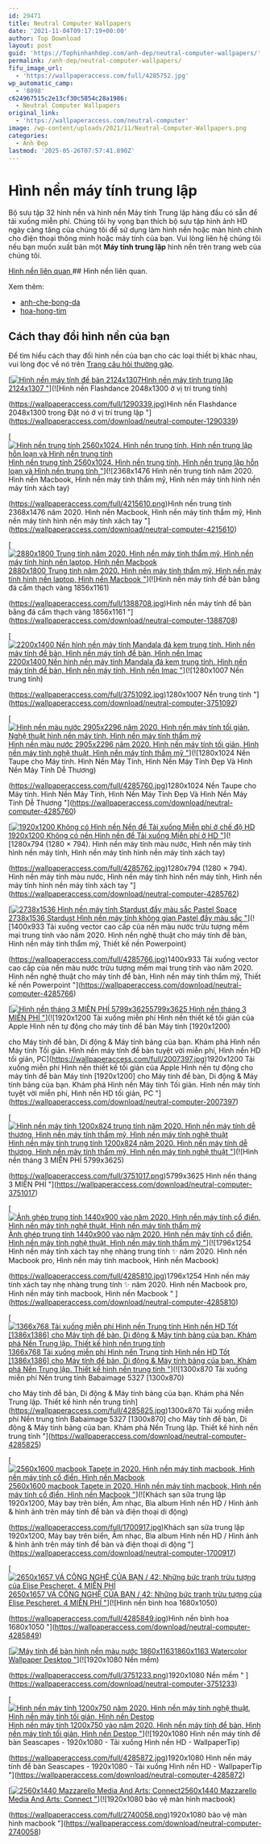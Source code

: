 ```yaml
---
id: 29471
title: Neutral Computer Wallpapers
date: '2021-11-04T09:17:19+00:00'
author: Top Download
layout: post
guid: 'https://Tophinhanhdep.com/anh-dep/neutral-computer-wallpapers/'
permalink: /anh-dep/neutral-computer-wallpapers/
fifu_image_url:
  - 'https://wallpaperaccess.com/full/4285752.jpg'
wp_automatic_camp:
  - '8098'
c624967515c2e13cf30c5854c28a1986:
  - Neutral Computer Wallpapers
original_link:
  - 'https://wallpaperaccess.com/neutral-computer'
image: /wp-content/uploads/2021/11/Neutral-Computer-Wallpapers.png
categories:
  - Ảnh Đẹp
lastmod: '2025-05-26T07:57:41.890Z'
---
```

# Hình nền máy tính trung lập

Bộ sưu tập 32 hình nền và hình nền Máy tính Trung lập hàng đầu có sẵn để tải xuống miễn phí. Chúng tôi hy vọng bạn thích bộ sưu tập hình ảnh HD ngày càng tăng của chúng tôi để sử dụng làm hình nền hoặc màn hình chính cho điện thoại thông minh hoặc máy tính của bạn. Vui lòng liên hệ chúng tôi nếu bạn muốn xuất bản một **Máy tính trung lập** hình nền trên trang web của chúng tôi.

[Hình nền liên quan ](#related) ## Hình nền liên quan.

   
 Xem thêm:

   
- [anh-che-bong-da](https://tophinhanhdep.com/anh-che/anh-che-bong-da/)
- [hoa-hong-tim](https://tophinhanhdep.com/hoa-hong/hoa-hong-tim/)

## Cách thay đổi hình nền của bạn

Để tìm hiểu cách thay đổi hình nền của bạn cho các loại thiết bị khác nhau, vui lòng đọc về nó trên [Trang câu hỏi thường gặp](https://tophinhanhdep.com/faq/).

  
[[![Hình nền máy tính để bàn 2124x1307](https://wallpaperaccess.com/full/4285752.jpg)Hình nền máy tính trung lập 2124x1307 "](https://wallpaperaccess.com/download/neutral-computer-4285752)](![Hình nền Flashdance 2048x1300 ở vị trí trung tính)

(https://wallpaperaccess.com/full/1290339.jpg)Hình nền Flashdance 2048x1300 trong Đặt nó ở vị trí trung lập "](https://wallpaperaccess.com/download/neutral-computer-1290339)

[[![Hình nền trung tính 2560x1024.  Hình nền trung tính, Hình nền trung lập hỗn loạn và Hình nền trung tính](https://wallpaperaccess.com/full/4285753.jpg)Hình nền trung tính 2560x1024. Hình nền trung tính, Hình nền trung lập hỗn loạn và Hình nền trung tính "](https://wallpaperaccess.com/download/neutral-computer-4285753)](![2368x1476 Hình nền trung tính năm 2020. Hình nền Macbook, Hình nền máy tính thẩm mỹ, Hình nền máy tính hình nền máy tính xách tay)

(https://wallpaperaccess.com/full/4215610.png)Hình nền trung tính 2368x1476 năm 2020. Hình nền Macbook, Hình nền máy tính thẩm mỹ, Hình nền máy tính hình nền máy tính xách tay "](https://wallpaperaccess.com/download/neutral-computer-4215610)

[[![2880x1800 Trung tính năm 2020. Hình nền máy tính thẩm mỹ, Hình nền máy tính hình nền laptop, Hình nền Macbook](https://wallpaperaccess.com/full/3751491.png)2880x1800 Trung tính năm 2020. Hình nền máy tính thẩm mỹ, Hình nền máy tính hình nền laptop, Hình nền Macbook "](https://wallpaperaccess.com/download/neutral-computer-3751491)](![Hình nền máy tính để bàn bằng đá cẩm thạch vàng 1856x1161)

(https://wallpaperaccess.com/full/1388708.jpg)Hình nền máy tính để bàn bằng đá cẩm thạch vàng 1856x1161 "](https://wallpaperaccess.com/download/neutral-computer-1388708)

[[![2200x1400 Nền hình nền máy tính Mandala đá kem trung tính.  Hình nền máy tính để bàn, Hình nền máy tính để bàn, Hình nền Imac](https://wallpaperaccess.com/full/1426087.jpg)2200x1400 Nền hình nền máy tính Mandala đá kem trung tính. Hình nền máy tính để bàn, Hình nền máy tính, Hình nền Imac "](https://wallpaperaccess.com/download/neutral-computer-1426087)](![1280x1007 Nền trung tính)

(https://wallpaperaccess.com/full/3751092.jpg)1280x1007 Nền trung tính "](https://wallpaperaccess.com/download/neutral-computer-3751092)

[[![Hình nền màu nước 2905x2296 năm 2020. Hình nền máy tính tối giản, Nghệ thuật hình nền máy tính, Hình nền máy tính thẩm mỹ](https://wallpaperaccess.com/full/4285758.png)Hình nền màu nước 2905x2296 năm 2020. Hình nền máy tính tối giản, Hình nền máy tính nghệ thuật, Hình nền máy tính thẩm mỹ "](https://wallpaperaccess.com/download/neutral-computer-4285758)](![1280x1024 Nền Taupe cho Máy tính.  Hình Nền Máy Tính, Hình Nền Máy Tính Đẹp Và Hình Nền Máy Tính Dễ Thương)

(https://wallpaperaccess.com/full/4285760.jpg)1280x1024 Nền Taupe cho Máy tính. Hình Nền Máy Tính, Hình Nền Máy Tính Đẹp Và Hình Nền Máy Tính Dễ Thương "](https://wallpaperaccess.com/download/neutral-computer-4285760)

[[![1920x1200 Không có Hình nền Nền để Tải xuống Miễn phí ở chế độ HD](https://wallpaperaccess.com/full/4285761.jpg)1920x1200 Không có nền Hình nền để Tải xuống Miễn phí ở HD "](https://wallpaperaccess.com/download/neutral-computer-4285761)](![1280x794 (1280 × 794).  Hình nền máy tính màu nước, Hình nền máy tính hình nền máy tính, Hình nền máy tính hình nền máy tính xách tay)

(https://wallpaperaccess.com/full/4285762.jpg)1280x794 (1280 × 794). Hình nền máy tính màu nước, Hình nền máy tính hình nền máy tính, Hình nền máy tính hình nền máy tính xách tay "](https://wallpaperaccess.com/download/neutral-computer-4285762)

[[![2738x1536 Hình nền máy tính Stardust đầy màu sắc Pastel Space](https://wallpaperaccess.com/full/277762.jpg)2738x1536 Stardust Hình nền máy tính không gian Pastel đầy màu sắc "](https://wallpaperaccess.com/download/neutral-computer-277762)](![1400x933 Tải xuống vector cao cấp của nền màu nước trừu tượng mềm mại trung tính vào năm 2020. Hình nền nghệ thuật cho máy tính để bàn, Hình nền máy tính thẩm mỹ, Thiết kế nền Powerpoint)

(https://wallpaperaccess.com/full/4285766.jpg)1400x933 Tải xuống vector cao cấp của nền màu nước trừu tượng mềm mại trung tính vào năm 2020. Hình nền nghệ thuật cho máy tính để bàn, Hình nền máy tính thẩm mỹ, Thiết kế nền Powerpoint "](https://wallpaperaccess.com/download/neutral-computer-4285766)

[[![Hình nền tháng 3 MIỄN PHÍ 5799x3625](https://wallpaperaccess.com/full/4111855.png)5799x3625 Hình nền tháng 3 MIỄN PHÍ "](https://wallpaperaccess.com/download/neutral-computer-4111855)](![1920x1200 Tải xuống miễn phí Hình nền thiết kế tối giản của Apple Hình nền tự động cho máy tính để bàn Máy tính [1920x1200)

 cho Máy tính để bàn, Di động & Máy tính bảng của bạn.  Khám phá Hình nền Máy tính Tối giản.  Hình nền máy tính để bàn tuyệt vời miễn phí, Hình nền HD tối giản, PC](https://wallpaperaccess.com/full/2007397.jpg)1920x1200 Tải xuống miễn phí Hình nền thiết kế tối giản của Apple Hình nền tự động cho máy tính để bàn Máy tính \[1920x1200\] cho Máy tính để bàn, Di động &amp; Máy tính bảng của bạn. Khám phá Hình nền Máy tính Tối giản. Hình nền máy tính tuyệt vời miễn phí, Hình nền HD tối giản, PC "](https://wallpaperaccess.com/download/neutral-computer-2007397)

[[![Hình nền máy tính 1200x824 trung tính năm 2020. Hình nền máy tính dễ thương, Hình nền máy tính thẩm mỹ, Hình nền máy tính nghệ thuật](https://wallpaperaccess.com/full/4285804.png)Hình nền máy tính trung tính 1200x824 năm 2020. Hình nền máy tính dễ thương, Hình nền máy tính thẩm mỹ, Hình nền máy tính nghệ thuật "](https://wallpaperaccess.com/download/neutral-computer-4285804)](![Hình nền tháng 3 MIỄN PHÍ 5799x3625)

(https://wallpaperaccess.com/full/3751017.png)5799x3625 Hình nền tháng 3 MIỄN PHÍ "](https://wallpaperaccess.com/download/neutral-computer-3751017)

[[![Ảnh ghép trung tính 1440x900 vào năm 2020. Hình nền máy tính cổ điển, Hình nền máy tính nghệ thuật, Hình nền máy tính thẩm mỹ](https://wallpaperaccess.com/full/4285807.jpg)Ảnh ghép trung tính 1440x900 vào năm 2020. Hình nền máy tính cổ điển, Hình nền máy tính nghệ thuật, Hình nền máy tính thẩm mỹ "](https://wallpaperaccess.com/download/neutral-computer-4285807)](![1796x1254 Hình nền máy tính xách tay nhẹ nhàng trung tính ✨ năm ​​2020. Hình nền Macbook pro, Hình nền máy tính macbook, Hình nền Macbook)

(https://wallpaperaccess.com/full/4285810.jpg)1796x1254 Hình nền máy tính xách tay nhẹ nhàng trung tính ✨ năm ​​2020. Hình nền Macbook pro, Hình nền máy tính macbook, Hình nền Macbook " ](https://wallpaperaccess.com/download/neutral-computer-4285810)

[[![1366x768 Tải xuống miễn phí Hình nền Trung tính Hình nền HD Tốt [1386x1386] cho Máy tính để bàn, Di động & Máy tính bảng của bạn.  Khám phá Nền Trung lập.  Thiết kế hình nền trung tính](https://wallpaperaccess.com/full/4285811.jpg)1366x768 Tải xuống miễn phí Hình nền Trung tính Hình nền HD Tốt \[1386x1386\] cho Máy tính để bàn, Di động &amp; Máy tính bảng của bạn. Khám phá Nền Trung lập. Thiết kế hình nền trung tính "](https://wallpaperaccess.com/download/neutral-computer-4285811)](![1300x870 Tải xuống miễn phí Nền trung tính Babaimage 5327 [1300x870)

 cho Máy tính để bàn, Di động & Máy tính bảng của bạn.  Khám phá Nền Trung lập.  Thiết kế hình nền trung tính](https://wallpaperaccess.com/full/4285825.jpg)1300x870 Tải xuống miễn phí Nền trung tính Babaimage 5327 \[1300x870\] cho Máy tính để bàn, Di động &amp; Máy tính bảng của bạn. Khám phá Nền Trung lập. Thiết kế hình nền trung tính "](https://wallpaperaccess.com/download/neutral-computer-4285825)

[[![2560x1600 macbook Tapete in 2020. Hình nền máy tính macbook, Hình nền máy tính cổ điển, Hình nền Macbook](https://wallpaperaccess.com/full/4285831.png)2560x1600 macbook Tapete in 2020. Hình nền máy tính macbook, Hình nền máy tính cổ điển, Hình nền Macbook "](https://wallpaperaccess.com/download/neutral-computer-4285831)](![Khách sạn sữa trung lập 1920x1200, Máy bay trên biển, Âm nhạc, Bìa album Hình nền HD / Hình ảnh & hình ảnh trên máy tính để bàn và điện thoại di động)

(https://wallpaperaccess.com/full/1700917.jpg)Khách sạn sữa trung lập 1920x1200, Máy bay trên biển, Âm nhạc, Bìa album Hình nền HD / Hình ảnh &amp; hình ảnh trên máy tính để bàn và điện thoại di động "](https://wallpaperaccess.com/download/neutral-computer-1700917)

[[![2650x1657 VÁ CÔNG NGHỆ CỦA BẠN / 42: Những bức tranh trừu tượng của Elise Pescheret.  4 MIỄN PHÍ](https://wallpaperaccess.com/full/807404.jpg)2650x1657 VÁ CÔNG NGHỆ CỦA BẠN / 42: Những bức tranh trừu tượng của Elise Pescheret. 4 MIỄN PHÍ "](https://wallpaperaccess.com/download/neutral-computer-807404)](![Hình nền bình hoa 1680x1050)

(https://wallpaperaccess.com/full/4285849.jpg)Hình nền bình hoa 1680x1050 "](https://wallpaperaccess.com/download/neutral-computer-4285849)

[[![Máy tính để bàn hình nền màu nước 1860x1163](https://wallpaperaccess.com/full/4285850.jpg)1860x1163 Watercolor Wallpaper Desktop "](https://wallpaperaccess.com/download/neutral-computer-4285850)](![1920x1080 Nền mềm)

(https://wallpaperaccess.com/full/3751233.png)1920x1080 Nền mềm " ](https://wallpaperaccess.com/download/neutral-computer-3751233)

[[![Hình nền máy tính 1200x750 năm 2020. Hình nền máy tính nghệ thuật, Hình nền máy tính tối giản, Hình nền Destop](https://wallpaperaccess.com/full/4285863.jpg)Hình nền máy tính 1200x750 vào năm 2020. Hình nền máy tính để bàn, Hình nền máy tính tối giản, Hình nền Destop "](https://wallpaperaccess.com/download/neutral-computer-4285863)](![1920x1080 Hình nền máy tính để bàn Seascapes - 1920x1080 - Tải xuống Hình nền HD - WallpaperTip)

(https://wallpaperaccess.com/full/4285872.jpg)1920x1080 Hình nền máy tính để bàn Seascapes - 1920x1080 - Tải xuống Hình nền HD - WallpaperTip "](https://wallpaperaccess.com/download/neutral-computer-4285872)

[[![2560x1440 Mazzarello Media And Arts: Connect](https://wallpaperaccess.com/full/4285881.jpg)2560x1440 Mazzarello Media And Arts: Connect "](https://wallpaperaccess.com/download/neutral-computer-4285881)](![1920x1080 bảo vệ màn hình macbook)

(https://wallpaperaccess.com/full/2740058.png)1920x1080 bảo vệ màn hình macbook "](https://wallpaperaccess.com/download/neutral-computer-2740058)
